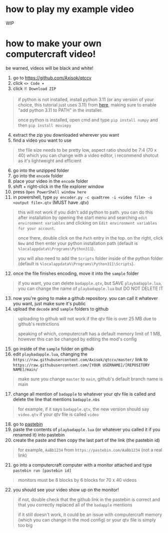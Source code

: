 # how to play my example video
WIP

# how to make your own computercraft video!
be warned, videos will be black and white!
1. go to https://github.com/Axisok/qtccv
2. click `<> Code ▾`
3. click `🗎 Download ZIP`
> if python is not installed, install python 3.11 (or any version of your choice, this tutorial just uses 3.11) from [here](https://python.org/downloads), making sure to enable "add python 3.11 to PATH" in the installer.
> 
> once python is installed, open cmd and type `pip install numpy` and then `pip install moviepy`
4. extract the zip you downloaded wherever you want
5. find a video you want to use
> the file size needs to be pretty low, aspect ratio should be 7:4 (70 x 40) which you can change with a video editor, i recommend shotcut as it's lightweight and efficient 
6. go into the unzipped folder
7. go into the `encode` folder
8. place your video in the `encode` folder
9. shift + right-click in the file explorer window
10. press `Open PowerShell window here`
11. in powershell, type `py encoder.py -c quadtree -i <video file> -o <output file>.qtv` (MUST have .qtv)
> this will not work if you didn't add python to path. you can do this after installation by opening the start menu and searching `edit environment variables` and clicking on `Edit environment variables for your account`.
>
> once there, double click on the `Path` entry in the top. on the right, click `New` and then enter your python installation path (default is `%localappdata%\Programs\Python311`).
>
> you will also need to add the `Scripts` folder inside of the python folder (default is `%localappdata%\Programs\Python311\Scripts`).
12. once the file finishes encoding, move it into the `sample` folder
> if you want, you can delete `badapple.qtv`, but SAVE `playbadapple.lua`, you can change the name of `playbadapple.lua` but DO NOT DELETE IT
13. now you're going to make a github repository. you can call it whatever you want, just make sure it's public
14. upload the `decode` and `sample` folders to github
> uploading to github will not work if the qtv file is over 25 MB due to github's restrictions
>
> speaking of which, computercraft has a default memory limit of 1 MB, however this can be changed by editing the mod's config
15. go inside of the `sample` folder on github
16. edit `playbadapple.lua`, changing the `https://raw.githubusercontent.com/Axisok/qtccv/master/` link to `https://raw.githubusercontent.com/[YOUR USERNAME]/[REPOSITORY NAME]/main/`
> make sure you change `master` to `main`, github's default branch name is main
17. change all mention of `badapple` to whatever your qtv file is called and delete the line that mentions `badapple.nbs`
> for example, if it says `badapple.qtv`, the new version should say `video.qtv` if your qtv file is called `video`
18. go to [pastebin](https://pastebin.com)
19. paste the contents of `playbadapple.lua` (or whatever you called it if you renamed it) into pastebin
20. create the paste and then copy the last part of the link (the pastebin id)
> for example, `AaBb1234` from `https://pastebin.com/AaBb1234` (not a real link)
21. go into a computercraft computer with a monitor attached and type `pastebin run [pastebin id]`
> monitors must be 8 blocks by 6 blocks for 70 x 40 videos
22. you should see your video show up on the monitor!
> if not, double check that the github link in the pastebin is correct and that you correctly replaced all of the `badapple` mentions
>
> if it still doesn't work, it could be an issue with computercraft memory (which you can change in the mod config) or your qtv file is simply too big
